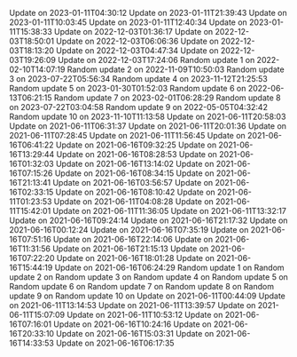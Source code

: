 Update on 2023-01-11T04:30:12
Update on 2023-01-11T21:39:43
Update on 2023-01-11T10:03:45
Update on 2023-01-11T12:40:34
Update on 2023-01-11T15:38:33
Update on 2022-12-03T01:36:17
Update on 2022-12-03T18:50:01
Update on 2022-12-03T06:06:36
Update on 2022-12-03T18:13:20
Update on 2022-12-03T04:47:34
Update on 2022-12-03T19:26:09
Update on 2022-12-03T17:24:06
Random update 1 on 2022-02-10T14:07:19
Random update 2 on 2022-11-09T10:50:03
Random update 3 on 2023-07-22T05:56:34
Random update 4 on 2023-11-12T21:25:53
Random update 5 on 2023-01-30T01:52:03
Random update 6 on 2022-06-13T06:21:15
Random update 7 on 2023-02-01T06:28:29
Random update 8 on 2023-07-22T03:04:58
Random update 9 on 2022-05-05T04:32:42
Random update 10 on 2023-11-10T11:13:58
Update on 2021-06-11T20:58:03
Update on 2021-06-11T06:31:37
Update on 2021-06-11T20:01:36
Update on 2021-06-11T07:28:45
Update on 2021-06-11T11:56:45
Update on 2021-06-16T06:41:22
Update on 2021-06-16T09:32:25
Update on 2021-06-16T13:29:44
Update on 2021-06-16T08:28:53
Update on 2021-06-16T01:32:03
Update on 2021-06-16T13:14:02
Update on 2021-06-16T07:15:26
Update on 2021-06-16T08:34:15
Update on 2021-06-16T21:13:41
Update on 2021-06-16T03:56:57
Update on 2021-06-16T02:33:15
Update on 2021-06-16T08:10:42
Update on 2021-06-11T01:23:53
Update on 2021-06-11T04:08:28
Update on 2021-06-11T15:42:01
Update on 2021-06-11T11:36:05
Update on 2021-06-11T13:32:17
Update on 2021-06-16T09:24:14
Update on 2021-06-16T21:17:32
Update on 2021-06-16T00:12:24
Update on 2021-06-16T07:35:19
Update on 2021-06-16T07:51:16
Update on 2021-06-16T22:14:06
Update on 2021-06-16T11:31:56
Update on 2021-06-16T21:15:13
Update on 2021-06-16T07:22:20
Update on 2021-06-16T18:01:28
Update on 2021-06-16T15:44:19
Update on 2021-06-16T06:24:29
Random update 1 on 
Random update 2 on 
Random update 3 on 
Random update 4 on 
Random update 5 on 
Random update 6 on 
Random update 7 on 
Random update 8 on 
Random update 9 on 
Random update 10 on 
Update on 2021-06-11T00:44:09
Update on 2021-06-11T13:14:53
Update on 2021-06-11T13:39:57
Update on 2021-06-11T15:07:09
Update on 2021-06-11T10:53:12
Update on 2021-06-16T07:16:01
Update on 2021-06-16T10:24:16
Update on 2021-06-16T20:33:10
Update on 2021-06-16T15:03:31
Update on 2021-06-16T14:33:53
Update on 2021-06-16T06:17:35
